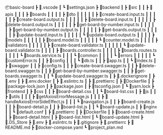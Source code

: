 📦basic-board
┣ 📂.vscode
┃ ┗ 📜settings.json
┣ 📂backend
┃ ┣ 📂src
┃ ┃ ┣ 📂apis
┃ ┃ ┃ ┣ 📂boards
┃ ┃ ┃ ┃ ┣ 📂dto
┃ ┃ ┃ ┃ ┃ ┣ 📜create-board.input.ts
┃ ┃ ┃ ┃ ┃ ┣ 📜create-board.output.ts
┃ ┃ ┃ ┃ ┃ ┣ 📜delete-board.input.ts
┃ ┃ ┃ ┃ ┃ ┣ 📜delete-board.output.ts
┃ ┃ ┃ ┃ ┃ ┣ 📜get-board-by-number.input.ts
┃ ┃ ┃ ┃ ┃ ┣ 📜get-board-by-number.output.ts
┃ ┃ ┃ ┃ ┃ ┣ 📜get-boards.output.ts
┃ ┃ ┃ ┃ ┃ ┣ 📜update-board.input.ts
┃ ┃ ┃ ┃ ┃ ┗ 📜update-board.output.ts
┃ ┃ ┃ ┃ ┣ 📂models
┃ ┃ ┃ ┃ ┃ ┣ 📜board.model.ts
┃ ┃ ┃ ┃ ┃ ┗ 📜counter.model.ts
┃ ┃ ┃ ┃ ┣ 📂validators
┃ ┃ ┃ ┃ ┃ ┣ 📜create-board.validator.ts
┃ ┃ ┃ ┃ ┃ ┗ 📜update-board.validator.ts
┃ ┃ ┃ ┃ ┣ 📜boards.controller.ts
┃ ┃ ┃ ┃ ┣ 📜boards.routes.ts
┃ ┃ ┃ ┃ ┗ 📜boards.service.ts
┃ ┃ ┃ ┗ 📂common
┃ ┃ ┃ ┃ ┗ 📂errors
┃ ┃ ┃ ┃ ┃ ┗ 📜customError.ts
┃ ┃ ┣ 📂config
┃ ┃ ┃ ┗ 📜db.ts
┃ ┃ ┣ 📜app.ts
┃ ┃ ┗ 📜index.ts
┃ ┣ 📂swagger
┃ ┃ ┣ 📜config.ts
┃ ┃ ┣ 📜create-board.swagger.ts
┃ ┃ ┣ 📜delete-board.swagger.ts
┃ ┃ ┣ 📜get-board-by-number.swagger.ts
┃ ┃ ┣ 📜get-boards.swagger.ts
┃ ┃ ┗ 📜update-board.swagger.ts
┃ ┣ 📜.dockerignore
┃ ┣ 📜.env
┃ ┣ 📜.env.docker
┃ ┣ 📜.eslintrc.ts
┃ ┣ 📜.prettierrc
┃ ┣ 📜Dockerfile
┃ ┣ 📜package-lock.json
┃ ┣ 📜package.json
┃ ┣ 📜tsconfig.json
┃ ┗ 📜yarn.lock
┣ 📂frontend
┃ ┣ 📂css
┃ ┃ ┣ 📜board-detail.css
┃ ┃ ┗ 📜board-list.css
┃ ┣ 📂js
┃ ┃ ┣ 📂utils
┃ ┃ ┃ ┣ 📜getAxiosErrorMessage.js
┃ ┃ ┃ ┣ 📜handleAxiosErrorSideEffect.js
┃ ┃ ┃ ┗ 📜navigation.js
┃ ┃ ┣ 📜board-create.js
┃ ┃ ┣ 📜board-detail.js
┃ ┃ ┣ 📜board-list.js
┃ ┃ ┗ 📜board-update.js
┃ ┣ 📂nginx
┃ ┃ ┗ 📜default.conf
┃ ┣ 📜.prettierrc
┃ ┣ 📜Dockerfile
┃ ┣ 📜board-create.html
┃ ┣ 📜board-detail.html
┃ ┣ 📜board-list.html
┃ ┗ 📜board-update.html
┣ 📜.DS_Store
┣ 📜.env
┣ 📜.eslintrc.ts
┣ 📜.gitignore
┣ 📜.prettierrc
┣ 📜README.md
┣ 📜docker-compose.yaml
┗ 📜project_plan.md
